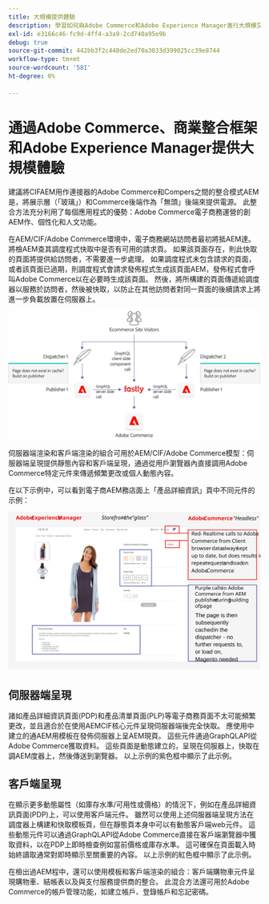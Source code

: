 ```yaml
---
title: 大規模提供體驗
description: 學習如何與Adobe Commerce和Adobe Experience Manager進行大規模交流。
exl-id: e3166c46-fc9d-4ff4-a3a9-2cd740a95e9b
debug: true
source-git-commit: 442bb3f2c448de2ed70a3033d399025cc39e8744
workflow-type: tm+mt
source-wordcount: '581'
ht-degree: 0%

---
```


# 通過Adobe Commerce、商業整合框架和Adobe Experience Manager提供大規模體驗

建議將CIFAEM用作連接器的Adobe Commerce和Compers之間的整合模式AEM是，將展示層（「玻璃」）和Commerce後端作為「無頭」後端來提供電源。 此整合方法充分利用了每個應用程式的優勢：Adobe Commerce電子商務運營的創AEM作、個性化和人文功能。

在AEM/CIF/Adobe Commerce環境中，電子商務網站訪問者最初將抵AEM達。 將檢AEM查其調度程式快取中是否有可用的請求頁。 如果該頁面存在，則此快取的頁面將提供給訪問者，不需要進一步處理。 如果調度程式未包含請求的頁面，或者該頁面已過期，則調度程式會請求發佈程式生成該頁面AEM，發佈程式會呼叫Adobe Commerce以在必要時生成該頁面。 然後，將所構建的頁面傳遞給調度器以服務於訪問者，然後被快取，以防止在其他訪問者對同一頁面的後續請求上將進一步負載放置在伺服器上。

![Adobe經驗管理器和Adobe Commerce體系結構概覽圖](../assets/commerce-at-scale/overview.png)

伺服器端渲染和客戶端渲染的組合可用於AEM/CIF/Adobe Commerce模型：伺服器端呈現提供靜態內容和客戶端呈現，通過從用戶瀏覽器內直接調用Adobe Commerce特定元件來傳遞頻繁更改或個人動態內容。

在以下示例中，可以看到電子商AEM務店面上「產品詳細資訊」頁中不同元件的示例：

![Adobe經驗管理器和Adobe Commerce體系結構概覽圖](../assets/commerce-at-scale/product-details-page.svg)

## 伺服器端呈現

諸如產品詳細資訊頁面(PDP)和產品清單頁面(PLP)等電子商務頁面不太可能頻繁更改，並且適合於在使用AEMCIF核心元件呈現伺服器端後完全快取。 應使用中建立的通AEM用模板在發佈伺服器上呈AEM現頁。 這些元件通過GraphQLAPI從Adobe Commerce獲取資料。 這些頁面是動態建立的，呈現在伺服器上，快取在調AEM度器上，然後傳送到瀏覽器。 以上示例的紫色框中顯示了此示例。

## 客戶端呈現

在顯示更多動態屬性（如庫存水準/可用性或價格）的情況下，例如在產品詳細資訊頁面(PDP)上，可以使用客戶端元件。 雖然可以使用上述伺服器端呈現方法在調度器上構建和快取模板頁，但在靜態頁本身中可以有動態客戶端web元件。 這些動態元件可以通過GraphQLAPI從Adobe Commerce直接在客戶端瀏覽器中獲取資料，以在PDP上即時檢查例如當前價格或庫存水準。 這可確保在頁面載入時始終讀取通常對即時顯示至關重要的內容。 以上示例的紅色框中顯示了此示例。

在檢出過AEM程中，還可以使用模板和客戶端渲染的組合：客戶端購物車元件呈現購物車、結帳表以及與支付服務提供商的整合。 此混合方法還可用於Adobe Commerce的帳戶管理功能，如建立帳戶、登錄帳戶和忘記密碼。

